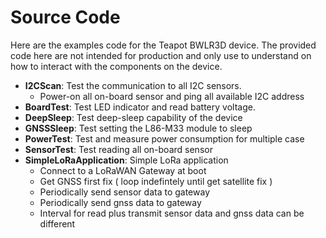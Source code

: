 # Source Code
 Here are the examples code for the Teapot BWLR3D device. The provided code here are not intended for production and only use to understand on how to interact with the components on the device.
- **I2CScan**: Test the communication to all I2C sensors.
	- Power-on all on-board sensor and ping all available I2C address
- **BoardTest**: Test LED indicator and read battery voltage.
- **DeepSleep**: Test deep-sleep capability of the device
- **GNSSSleep**: Test setting the L86-M33 module to sleep
- **PowerTest**: Test and measure power consumption for multiple case
- **SensorTest**: Test reading all on-board sensor
- **SimpleLoRaApplication**: Simple LoRa application
	- Connect to a LoRaWAN Gateway at boot
	- Get GNSS first fix ( loop indefintely until get satellite fix )
	- Periodically send sensor data to gateway
	- Periodically send gnss data to gateway
	- Interval for read plus transmit sensor data and gnss data can be different
